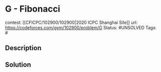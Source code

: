 # G - Fibonacci

contest: [[CFICPC/102900/102900|2020 ICPC Shanghai Site]]
url: https://codeforces.com/gym/102900/problem/G
Status: #UNSOLVED
Tags: #

## Description

## Solution

